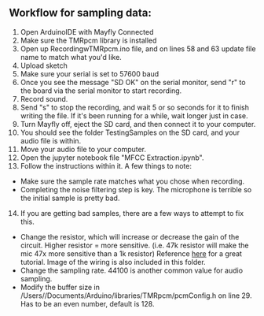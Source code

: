 ## Workflow for sampling data:
1. Open ArduinoIDE with Mayfly Connected
2. Make sure the TMRpcm library is installed
3. Open up RecordingwTMRpcm.ino file, and on lines 58 and 63 update file name to match what you'd like.
4. Upload sketch
5. Make sure your serial is set to 57600 baud
6. Once you see the message "SD OK" on the serial monitor, send "r" to the board via the serial monitor to start recording.
7. Record sound.
8. Send "s" to stop the recording, and wait 5 or so seconds for it to finish writing the file. If it's been running for a while, wait longer just in case.
9. Turn Mayfly off, eject the SD card, and then connect it to your computer.
10. You should see the folder TestingSamples on the SD card, and your audio file is within.
11. Move your audio file to your computer.
12. Open the jupyter notebook file "MFCC Extraction.ipynb".
13. Follow the instructions within it. A few things to note:
  * Make sure the sample rate matches what you chose when recording.
  * Completing the noise filtering step is key. The microphone is terrible so the initial sample is pretty bad.
14. If you are getting bad samples, there are a few ways to attempt to fix this.
  * Change the resistor, which will increase or decrease the gain of the circuit. Higher resistor = more sensitive. (i.e. 47k resistor will make the mic 47x more sensitive than a 1k resistor) Reference [here](https://www.circuitbasics.com/how-to-use-microphones-on-the-arduino/) for a great tutorial. Image of the wiring is also included in this folder.
  * Change the sampling rate. 44100 is another common value for audio sampling.
  *  Modify the buffer size in /Users/<your-username>/Documents/Arduino/libraries/TMRpcm/pcmConfig.h on line 29. Has to be an even number, default is 128.
